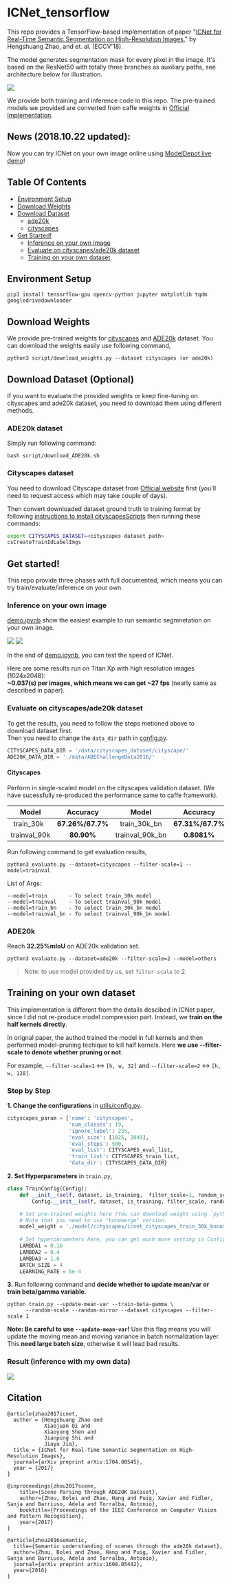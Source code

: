 # ICNet_tensorflow
  This repo provides a TensorFlow-based implementation of paper "[ICNet for Real-Time Semantic Segmentation on High-Resolution Images](https://arxiv.org/abs/1704.08545)," by Hengshuang Zhao, and et. al. (ECCV'18).
  
  The model generates segmentation mask for every pixel in the image. It's based on the ResNet50 with totally three branches as auxiliary paths, see architecture below for illustration.
  
 ![](./utils/icnet.png)
  
  We provide both training and inference code in this repo. The pre-trained models we provided are converted from caffe weights in [Official Implementation](https://github.com/hszhao/ICNet). 

## News (2018.10.22 updated):
  Now you can try ICNet on your own image online using [ModelDepot live demo](https://modeldepot.io/hellochick/icnet)!
  
## Table Of Contents
- [Environment Setup](#environment)
- [Download Weights](#download-weights)
- [Download Dataset](#download-dataset)
  + [ade20k](#download-ade20k)
  + [cityscapes](#download-cityscapes)
- [Get Started!](#get-started)
  + [Inference on your own image](#inference)
  + [Evaluate on cityscapes/ade20k dataset](#evaluation)
  + [Training on your own dataset](#training)
  
## Environment Setup <a name="environment"></a>
```
pip3 install tensorflow-gpu opencv-python jupyter matplotlib tqdm googledrivedownloader
```

## Download Weights <a name="download-weights"></a>
We provide pre-trained weights for [cityscapes](https://www.cityscapes-dataset.com/) and [ADE20k](http://sceneparsing.csail.mit.edu/) dataset. You can download the weights easily use following command,

```
python3 script/download_weights.py --dataset cityscapes (or ade20k)
```

## Download Dataset (Optional) <a name="download-dataset"></a>
If you want to evaluate the provided weights or keep fine-tuning on cityscapes and ade20k dataset, you need to download them using different methods.

### ADE20k dataset <a name="download-ade20k"></a>
Simply run following command:

```
bash script/download_ADE20k.sh
```

### Cityscapes dataset <a name="download-cityscapes"></a>
You need to download Cityscape dataset from [Official website](https://www.cityscapes-dataset.com/) first (you'll need to request access which may take couple of days).

Then convert downloaded dataset ground truth to training format by following [instructions to install cityscapesScripts](https://github.com/mcordts/cityscapesScripts) then running these commands:
```bash
export CITYSCAPES_DATASET=<cityscapes dataset path>
csCreateTrainIdLabelImgs
```

## Get started! <a name="get-started"></a>
This repo provide three phases with full documented, which means you can try train/evaluate/inference on your own.

### Inference on your own image<a name="inference"></a>
[demo.ipynb](./demo.ipynb) show the easiest example to run semantic segmnetation on your own image. 

![](./data/output/vis_im1.png)
![](./data/output/vis_im2.png)

In the end of [demo.ipynb](./demo.ipynb), you can test the speed of ICNet.

Here are some results run on Titan Xp with high resolution images (1024x2048):  
**~0.037(s) per images, which means we can get ~27 fps** (nearly same as described in paper).

### Evaluate on cityscapes/ade20k dataset <a name="evaluation"></a>
To get the results, you need to follow the steps metioned above to download dataset first.  
Then you need to change the `data_dir` path in [config.py](./utils/config.py#L6).

```python
CITYSCAPES_DATA_DIR = '/data/cityscapes_dataset/cityscape/'
ADE20K_DATA_DIR = './data/ADEChallengeData2016/'
```

#### Cityscapes
Perform in single-scaled model on the cityscapes validation dataset. (We have sucessfully re-produced the performance same to caffe framework).

| Model | Accuracy | Model | Accuracy |
|:-----------:|:----------:|:---------:|:---------:|
| train_30k   | **67.26%/67.7%** | train_30k_bn |**67.31%/67.7%** |
| trainval_90k| **80.90%**    | trainval_90k_bn |**0.8081%** |

Run following command to get evaluation results,
```
python3 evaluate.py --dataset=cityscapes --filter-scale=1 --model=trainval
```

List of Args:
```
--model=train       - To select train_30k model
--model=trainval    - To select trainval_90k model
--model=train_bn    - To select train_30k_bn model
--model=trainval_bn - To select trainval_90k_bn model
```

### ADE20k
Reach **32.25%mIoU** on ADE20k validation set.

```
python3 evaluate.py --dataset=ade20k --filter-scale=2 --model=others
```
> Note: to use model provided by us, set `filter-scale` to 2.

## Training on your own dataset <a name="training"></a>
This implementation is different from the details descibed in ICNet paper, since I did not re-produce model compression part. Instead, we **train on the half kernels directly**.  

In orignal paper, the authod trained the model in full kernels and then performed model-pruning techique to kill half kernels. Here **we use --filter-scale to denote whether pruning or not**. 

For example, `--filter-scale=1` <-> `[h, w, 32]` and `--filter-scale=2` <-> `[h, w, 128]`. 

### Step by Step
**1. Change the configurations** in [utils/config.py](./utils/config.py).

```python
cityscapes_param = {'name': 'cityscapes',
                    'num_classes': 19,
                    'ignore_label': 255,
                    'eval_size': [1025, 2049],
                    'eval_steps': 500,
                    'eval_list': CITYSCAPES_eval_list,
                    'train_list': CITYSCAPES_train_list,
                    'data_dir': CITYSCAPES_DATA_DIR}
```

**2. Set Hyperparameters** in `train.py`, 

```python
class TrainConfig(Config):
    def __init__(self, dataset, is_training,  filter_scale=1, random_scale=None, random_mirror=None):
        Config.__init__(self, dataset, is_training, filter_scale, random_scale, random_mirror)

    # Set pre-trained weights here (You can download weight using `python script/download_weights.py`) 
    # Note that you need to use "bnnomerge" version.
    model_weight = './model/cityscapes/icnet_cityscapes_train_30k_bnnomerge.npy'
    
    # Set hyperparameters here, you can get much more setting in Config Class, see 'utils/config.py' for details.
    LAMBDA1 = 0.16
    LAMBDA2 = 0.4
    LAMBDA3 = 1.0
    BATCH_SIZE = 4
    LEARNING_RATE = 5e-4
```

**3.** Run following command and **decide whether to update mean/var or train beta/gamma variable**.
```
python train.py --update-mean-var --train-beta-gamma \
      --random-scale --random-mirror --dataset cityscapes --filter-scale 1
```

**Note: Be careful to use `--update-mean-var`!** Use this flag means you will update the moving mean and moving variance in batch normalization layer. This **need large batch size**, otherwise it will lead bad results. 

### Result (inference with my own data)
![](./data/output/my_own_image.png)

## Citation
    @article{zhao2017icnet,
      author = {Hengshuang Zhao and
                Xiaojuan Qi and
                Xiaoyong Shen and
                Jianping Shi and
                Jiaya Jia},
      title = {ICNet for Real-Time Semantic Segmentation on High-Resolution Images},
      journal={arXiv preprint arXiv:1704.08545},
      year = {2017}
    }
    
    @inproceedings{zhou2017scene,
        title={Scene Parsing through ADE20K Dataset},
        author={Zhou, Bolei and Zhao, Hang and Puig, Xavier and Fidler, Sanja and Barriuso, Adela and Torralba, Antonio},
        booktitle={Proceedings of the IEEE Conference on Computer Vision and Pattern Recognition},
        year={2017}
    }
    
    @article{zhou2016semantic,
      title={Semantic understanding of scenes through the ade20k dataset},
      author={Zhou, Bolei and Zhao, Hang and Puig, Xavier and Fidler, Sanja and Barriuso, Adela and Torralba, Antonio},
      journal={arXiv preprint arXiv:1608.05442},
      year={2016}
    }
